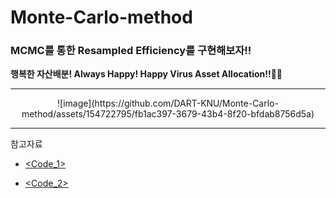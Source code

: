 # Monte-Carlo-method
### MCMC를 통한 Resampled Efficiency를 구현해보자!!

**행복한 자산배분! Always Happy! Happy Virus Asset Allocation!!🤘🤘**
*****
<p align="center"> ![image](https://github.com/DART-KNU/Monte-Carlo-method/assets/154722795/fb1ac397-3679-43b4-8f20-bfdab8756d5a) </p>

*****
참고자료

* [<Code_1>](https://github.com/robertmartin8/PyPortfolioOpt)


* [<Code_2>](https://youtu.be/MxI78mpq_44?si=3A32xmbTmngkoPEj)



